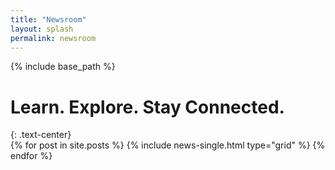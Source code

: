 ```yaml
---
title: "Newsroom"
layout: splash
permalink: newsroom
---
```


{% include base_path %}


<h1 class="page__title">Learn. Explore. Stay Connected.</h1>
{: .text-center}

<div class="grid__wrapper">
  {% for post in site.posts %}
    {% include news-single.html type="grid" %}
  {% endfor %}
</div>